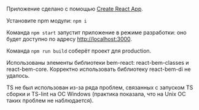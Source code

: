 Приложение сделано с помощью [Create React App](https://github.com/facebook/create-react-app).

Установите npm модули: 
`npm i`

Команда `npm start` запустит приложение в режиме разработки: оно будет доступно по адресу [http://localhost:3000](http://localhost:3000).

Команда `npm run build` соберёт проект для production.

Использованы элементы библиотеки bem-react: react-bem-classes и react-bem-core.
Корректно использовать библиотеку react-bem-di не удалось.

TS не был использован из-за ряда проблем, связанных с запуском TS сборки и TS-lint на ОС Windows (практика показала, что на Unix ОС таких проблем не наблюдается).
